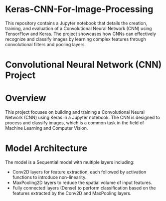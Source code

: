 # Keras-CNN-For-Image-Processing
This repository contains a Jupyter notebook that details the creation, training, and evaluation of a Convolutional Neural Network (CNN) using TensorFlow and Keras. The project showcases how CNNs can effectively recognize and classify images by learning complex features through convolutional filters and pooling layers.

# Convolutional Neural Network (CNN) Project
# Overview
This project focuses on building and training a Convolutional Neural Network (CNN) using Keras in a Jupyter notebook. The CNN is designed to process and classify images, which is a common task in the field of Machine Learning and Computer Vision.

# Model Architecture
The model is a Sequential model with multiple layers including:

- Conv2D layers for feature extraction, each followed by activation functions to introduce non-linearity.
- MaxPooling2D layers to reduce the spatial volume of input features.
- Fully connected layers (Dense) to perform classification based on the features extracted by the Conv2D and MaxPooling layers.
